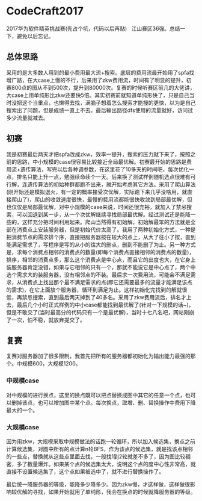 # CodeCraft2017
2017华为软件精英挑战赛(先占个坑，代码以后再贴)  
江山赛区36强。总结一下，避免以后忘记。
## 总体思路
采用的是大多数人用到的最小费用最大流+搜索。底层的费用流最开始用了spfa找增广路，在大case上慢的不行，后来用了zkw费用流，时间有了明显的提升，初赛800点的图从不到500次，提升到80000次。复赛的时候听赛区前几的大佬讲，大case上用单纯形比zkw还要快5倍。其实初赛前就知道单纯形快了，只是自己当时没把这个当重点，也懒得去找，满脑子想着怎么搜索才能搜的更快，以为是自己搜索出了问题，但是成绩一直上不去。最后输出路径dfs使用的流量就好，访问过多少流量就减去。
## 初赛
我是初赛最后两天才把spfa改成zkw，效率一提升，搜索的压力就下来了，按照之前的思路，中小规模的case很容易比较接近全局最优解。初赛最开始的思路是费用流+遗传算法，写完以后各种调参数，在这里花了10多天的时间吧，每次优化一点，排名只能上升一点，勉强续命续个一天。后来换了测试样例随机选点很难有可行解，连遗传算法的初始种群都跑不出来，就开始考虑其它方法。采用了爬山算法(刚开始还是模拟退火，有一定的概率接受次优解，实际跑下来几乎没啥用，就直接爬山了)，爬山的收敛速度很快，最慢的费用流都能很快收敛到局部最优解，但也仅仅是局部最优解，对中小规模的case来说，时间还很充裕，就加入了禁忌搜索，可以回退到某一步，从一个次优解继续寻找局部最优解。经过测试还是能降一些的，这样充分把时间利用起来。爬山当然得有初始解，初始解最笨的方法就是全部在消费点上安装服务器，但是初始代价太高了。我用了两种初始化方式，一种是把消费节点的需求排个序，直接把服务器按在较大的点上，从大了往小了按，直到能满足需求了，写程序是写的从小的往大的删点，删到不能删了为止。另一种方式是，求每个消费点相邻的消费点的数量(即每个消费点直接相邻的消费点的数量)，排序，相邻的消费点多，那么这个消费点是中心点，而且它的出度也大，在它身上装服务器肯定没错，如果与它相邻的只有一个，那就不能说它是中心点了，两个中选个需求大的装服务器，没有相邻点的不装。最后求一次费用流，可能会不满足需求，从消费点上找出那个最不满足需求的点(即它还需要最多的流量才能满足该点的需求)，在它上面放个服务器，循环到满足为止。这样初始化完找到的解就很低，再禁忌搜索，直到最后两天掉到了40多名。采用了zkw费用流后，排名才上去，最后几个小时正式样例的中小case都能找到最优解了(针对一下规模的话~)，但是不敢交了(当时最高分的代码只有一个是最优解)，当时十七八名吧，网站刚崩了一次，怕不稳，就放弃提交了。
## 复赛
复赛对服务器加了很多限制，我首先把所有的服务器都初始化为输出能力最强的那个。中规模600，大规模1200。  
### 中规模case
对中规模的进行换点，这里的换点既可以把点替换成图中其它的任意一个点，也可以删掉该点，也可以增加图中某个点。每次换点，取增、删、替换操作中费用下降最大的一个。
### 大规模case
因为用zkw，大规模采取中规模做法的话跑一轮循环，所以加入候选集，换点之前计算候选集，对图中所有的点计算n轮BFS，作为该点的候选集，就是找该点相邻的一些点，替换就从这些点里面去找，一般找1到2轮就差不多了，因为图比较稠密，多了数量爆炸。如果某个点的候选集太大，说明这个点的度中心性非常高，就直接不设置候选集了，这个点如果被选中了，就不进行替换操作了。  
  
最后统一降服务器的等级，能降多少降多少。因为zkw慢，才这样做，这样做很影响较优解的寻找，如果开始就用了单纯形，我会在换点的时候就降服务器的等级。
